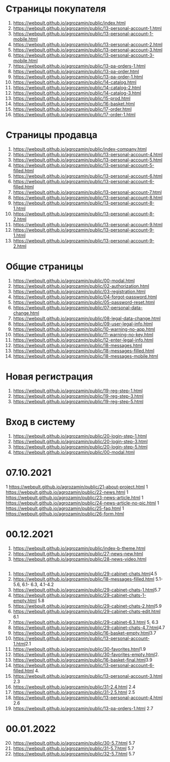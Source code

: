 # Страницы покупателя
1.  <https://webpult.github.io/agrozamin/public/index.html>
2.  <https://webpult.github.io/agrozamin/public/13-personal-account-1.html>
3.  <https://webpult.github.io/agrozamin/public/13-personal-account-1-mobile.html>
4.  <https://webpult.github.io/agrozamin/public/13-personal-account-2.html>
5.  <https://webpult.github.io/agrozamin/public/13-personal-account-3.html>
6.  <https://webpult.github.io/agrozamin/public/13-personal-account-3-mobile.html>
7.  <https://webpult.github.io/agrozamin/public/13-pa-orders-1.html>
8.  <https://webpult.github.io/agrozamin/public/13-pa-order.html>
9.  <https://webpult.github.io/agrozamin/public/13-pa-order-1.html>
10. <https://webpult.github.io/agrozamin/public/14-catalog.html>
11. <https://webpult.github.io/agrozamin/public/14-catalog-2.html>
12. <https://webpult.github.io/agrozamin/public/14-catalog-3.html>
13. <https://webpult.github.io/agrozamin/public/15-prod.html>
14. <https://webpult.github.io/agrozamin/public/16-basket.html>
15. <https://webpult.github.io/agrozamin/public/17-order.html>
16. <https://webpult.github.io/agrozamin/public/17-order-1.html>

# Страницы продавца
1.  <https://webpult.github.io/agrozamin/public/index-company.html>
2.  <https://webpult.github.io/agrozamin/public/13-personal-account-4.html>
3.  <https://webpult.github.io/agrozamin/public/13-personal-account-5.html>
4.  <https://webpult.github.io/agrozamin/public/13-personal-account-5-filled.html>
5.  <https://webpult.github.io/agrozamin/public/13-personal-account-6.html>
6.  <https://webpult.github.io/agrozamin/public/13-personal-account-6-filled.html>
7.  <https://webpult.github.io/agrozamin/public/13-personal-account-7.html>
8.  <https://webpult.github.io/agrozamin/public/13-personal-account-8.html>
9.  <https://webpult.github.io/agrozamin/public/13-personal-account-8-1.html>
10. <https://webpult.github.io/agrozamin/public/13-personal-account-8-2.html>
11. <https://webpult.github.io/agrozamin/public/13-personal-account-9.html>
12. <https://webpult.github.io/agrozamin/public/13-personal-account-9-1.html>
13. <https://webpult.github.io/agrozamin/public/13-personal-account-9-2.html>

# Общие страницы
1.  <https://webpult.github.io/agrozamin/public/00-modal.html>
1.  <https://webpult.github.io/agrozamin/public/02-authorization.html>
1.  <https://webpult.github.io/agrozamin/public/03-registration.html>
1.  <https://webpult.github.io/agrozamin/public/04-forgot-password.html>
1.  <https://webpult.github.io/agrozamin/public/05-password-reset.html>
1.  <https://webpult.github.io/agrozamin/public/07-personal-data-change.html>
1.  <https://webpult.github.io/agrozamin/public/08-legal-data-change.html>
1.  <https://webpult.github.io/agrozamin/public/09-user-legal-info.html>
1.  <https://webpult.github.io/agrozamin/public/10-warning-no-app.html>
1. <https://webpult.github.io/agrozamin/public/11-warning-no-key.html>
1. <https://webpult.github.io/agrozamin/public/12-enter-legal-info.html>
1. <https://webpult.github.io/agrozamin/public/18-messages.html>
1. <https://webpult.github.io/agrozamin/public/18-messages-filled.html>
1. <https://webpult.github.io/agrozamin/public/18-messages-mobile.html>
# Новая регистрация
1.  <https://webpult.github.io/agrozamin/public/19-reg-step-1.html>
2.  <https://webpult.github.io/agrozamin/public/19-reg-step-3.html>
3.  <https://webpult.github.io/agrozamin/public/19-reg-step-5.html>
# Вход в систему
1.  <https://webpult.github.io/agrozamin/public/20-login-step-1.html>
1.  <https://webpult.github.io/agrozamin/public/20-login-step-3.html>
1.  <https://webpult.github.io/agrozamin/public/20-login-step-5.html>
1.  <https://webpult.github.io/agrozamin/public/00-modal.html>

# 07.10.2021

1 <https://webpult.github.io/agrozamin/public/21-about-project.html>
1 <https://webpult.github.io/agrozamin/public/22-news.html>
1 <https://webpult.github.io/agrozamin/public/23-news-article.html>
1 <https://webpult.github.io/agrozamin/public/24-news-article-no-pic.html>
1 <https://webpult.github.io/agrozamin/public/25-faq.html>
1 <https://webpult.github.io/agrozamin/public/26-form.html>

# 00.12.2021
1. <https://webpult.github.io/agrozamin/public/index-b-theme.html>
2. <https://webpult.github.io/agrozamin/public/27-news-new.html>
3. <https://webpult.github.io/agrozamin/public/28-news-video.html>
## 
1. <https://webpult.github.io/agrozamin/public/29-cabinet-chats.html>4.5
2. <https://webpult.github.io/agrozamin/public/18-messages-filled.html> 5.1-5.6, 6.1- 6.3, 4.1-4.2
3. <https://webpult.github.io/agrozamin/public/29-cabinet-chats-1.html>5.7
4. <https://webpult.github.io/agrozamin/public/29-cabinet-chats-1-empty.html> 5.8
5. <https://webpult.github.io/agrozamin/public/29-cabinet-chats-2.html>5.9
6. <https://webpult.github.io/agrozamin/public/29-cabinet-chats-edit.html> 6.1
7. <https://webpult.github.io/agrozamin/public/29-cabinet-6.3.html> 5, 6.3
8. <https://webpult.github.io/agrozamin/public/29-cabinet-chats-4.7.html>4.7
9. <https://webpult.github.io/agrozamin/public/16-basket-empty.html>3.7
10. <https://webpult.github.io/agrozamin/public/13-personal-account-1.html>2.1
11. <https://webpult.github.io/agrozamin/public/30-favorites.html>1.9
12. <https://webpult.github.io/agrozamin/public/30-favorites-empty.html>2.
13. <https://webpult.github.io/agrozamin/public/16-basket-final.html>3.9
14. <https://webpult.github.io/agrozamin/public/13-personal-account-6-filled.html> 4.
15. <https://webpult.github.io/agrozamin/public/13-personal-account-3.html> 2.3
16. <https://webpult.github.io/agrozamin/public/31-2.4.html> 2.4
17. <https://webpult.github.io/agrozamin/public/31-2.5.html> 2.5
18. <https://webpult.github.io/agrozamin/public/13-personal-account-4.html> 2.6
19. <https://webpult.github.io/agrozamin/public/13-pa-orders-1.html> 2.7
# 00.01.2022
20. <https://webpult.github.io/agrozamin/public/30-5.7.html> 5.7
21. <https://webpult.github.io/agrozamin/public/31-5.7.html> 5.7
22. <https://webpult.github.io/agrozamin/public/32-5.7.html> 5.7